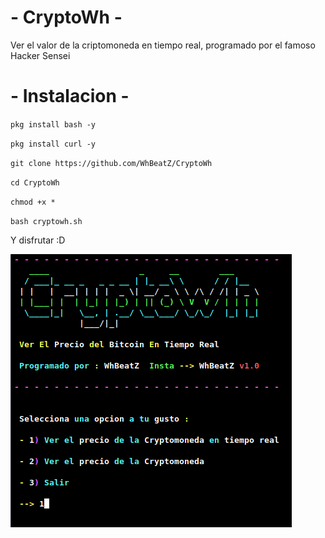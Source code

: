 # - CryptoWh -

Ver el valor de la criptomoneda en tiempo real, programado por el famoso Hacker Sensei

# - Instalacion -

`pkg install bash -y`

`pkg install curl -y`

`git clone https://github.com/WhBeatZ/CryptoWh`

`cd CryptoWh`

`chmod +x *`

`bash cryptowh.sh`

Y disfrutar :D

<img src=https://github.com/WhBeatZ/CryptoWh/blob/main/files/foto1.png />


